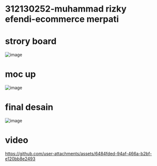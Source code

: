 # 312130252-muhammad rizky efendi-ecommerce merpati
# strory board
![image](https://github.com/user-attachments/assets/8124d6cc-9ac6-4a7f-b871-1223af9433af)
# moc up
![image](https://github.com/user-attachments/assets/a46db815-0c7f-402a-9d68-1243629fa379)
# final desain
![image](https://github.com/user-attachments/assets/99748a26-e48d-46f2-89f4-7f43d865ac64)
# video
https://github.com/user-attachments/assets/6484fded-94af-466a-b2bf-e120bb8e2493
